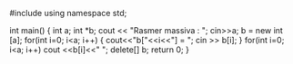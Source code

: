 #include <iostream>
using namespace std;

int main()
{
int a;
int *b;
	cout << "Rasmer massiva : ";
	cin>>a;
	b = new int [a];
for(int i=0; i<a; i++)
	{
	cout<<"b["<<i<<"] = ";
	cin >> b[i];
	}
for(int i=0; i<a; i++)
	cout <<b[i]<<" ";
	delete[] b;
return 0;
}
